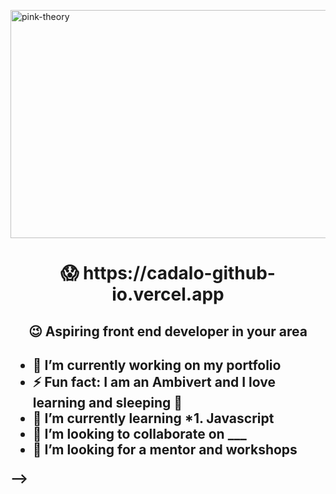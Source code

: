 <img align = "center" alt="pink-theory" width = "1000" height = "365" src = "![image](https://user-images.githubusercontent.com/82696971/223296109-7b0b45a3-0db5-470c-87ea-bb130815752e.png)
">

<H1 align = "center"> 😱 https://cadalo-github-io.vercel.app </H1> 
<H2 align = "center">  😉 Aspiring front end developer in your area <h2>

- 🔭 I’m currently working on my portfolio
- ⚡ Fun fact: I am an Ambivert and I love learning and sleeping 🤠
- 🌱 I’m currently learning *1. Javascript 
- 👯 I’m looking to collaborate on ___
- 🤔 I’m looking for a mentor and workshops

-->
